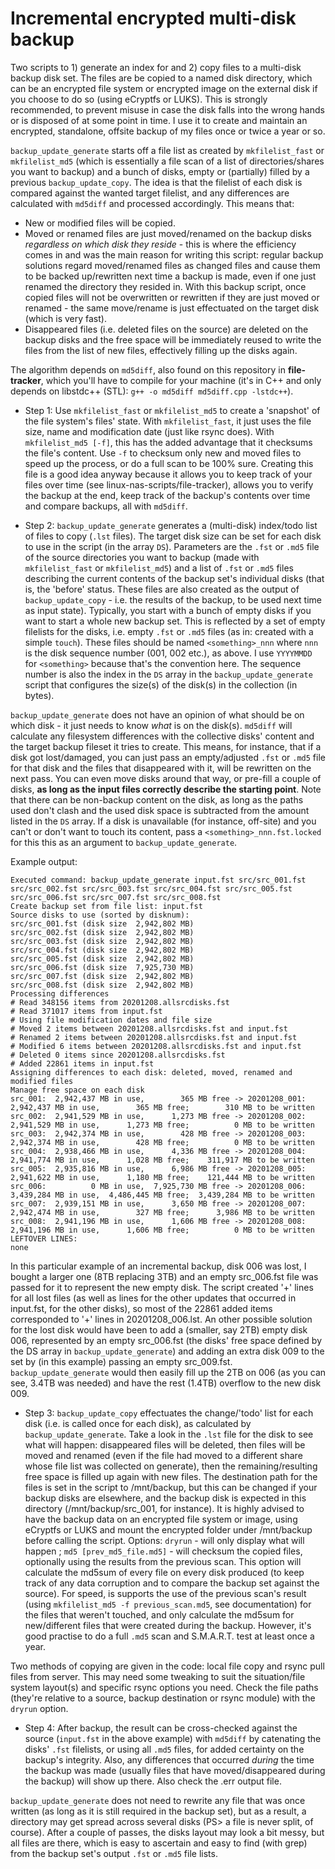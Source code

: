 # Incremental encrypted multi-disk backup

Two scripts to 1) generate an index for and 2) copy files to a multi-disk backup disk set. The files are be copied to a named disk directory, which can be an encrypted file system or encrypted image on the external disk if you choose to do so (using eCryptfs or LUKS). This is strongly recommended, to prevent misuse in case the disk falls into the wrong hands or is disposed of at some point in time. I use it to create and maintain an encrypted, standalone, offsite backup of my files once or twice a year or so.

`backup_update_generate` starts off a file list as created by `mkfilelist_fast` or `mkfilelist_md5` (which is essentially a file scan of a list of directories/shares you want to backup) and a bunch of disks, empty or (partially) filled by a previous `backup_update_copy`. The idea is that the filelist of each disk is compared against the wanted target filelist, and any differences are calculated with `md5diff` and processed accordingly. This means that:
  - New or modified files will be copied.
  - Moved or renamed files are just moved/renamed on the backup disks *regardless on which disk they reside* - this is where the efficiency comes in and was the main reason for writing this script: regular backup solutions regard moved/renamed files as changed files and cause them to be backed up/rewritten next time a backup is made, even if one just renamed the directory they resided in. With this backup script, once copied files will not be overwritten or rewritten if they are just moved or renamed - the same move/rename is just effectuated on the target disk (which is very fast).
  - Disappeared files (i.e. deleted files on the source) are deleted on the backup disks and the free space will be immediately reused to write the files from the list of new files, effectively filling up the disks again.

The algorithm depends on `md5diff`, also found on this repository in **file-tracker**, which you'll have to compile for your machine (it's in C++ and only depends on libstdc++ (STL): `g++ -o md5diff md5diff.cpp -lstdc++`).

- Step 1: Use `mkfilelist_fast` or `mkfilelist_md5` to create a 'snapshot' of the file system's files' state. With `mkfilelist_fast`, it just uses the file size, name and modification date (just like rsync does). With `mkfilelist_md5 [-f]`, this has the added advantage that it checksums the file's content. Use `-f` to checksum only new and moved files to speed up the process, or do a full scan to be 100% sure. Creating this file is a good idea anyway because it allows you to keep track of your files over time (see linux-nas-scripts/file-tracker), allows you to verify the backup at the end, keep track of the backup's contents over time and compare backups, all with `md5diff`.

- Step 2: `backup_update_generate` generates a (multi-disk) index/todo list of files to copy (`.lst` files). The target disk size can be set for each disk to use in the script (in the array `DS`). Parameters are the `.fst` or `.md5` file of the source directories you want to backup (made with `mkfilelist_fast` or `mkfilelist_md5`) and a list of `.fst` or `.md5` files describing the current contents of the backup set's individual disks (that is, the 'before' status. These files are also created as the output of `backup_update_copy` - i.e. the results of the backup, to be used next time as input state). Typically, you start with a bunch of empty disks if you want to start a whole new backup set. This is reflected by a set of empty filelists for the disks, i.e. empty `.fst` or `.md5` files (as in: created with a simple `touch`). These files should be named `<something>_nnn` where `nnn` is the disk sequence number (001, 002 etc.), as above. I use `YYYYMMDD` for `<something>` because that's the convention here. The sequence number is also the index in the `DS` array in the `backup_update_generate` script that configures the size(s) of the disk(s) in the collection (in bytes).

`backup_update_generate` does not have an opinion of what should be on which disk - it just needs to know *what* is on the disk(s). `md5diff` will calculate any filesystem differences with the collective disks' content and the target backup fileset it tries to create. This means, for instance, that if a disk got lost/damaged, you can just pass an empty/adjusted `.fst` or `.md5` file for that disk and the files that disappeared with it, will be rewritten on the next pass. You can even move disks around that way, or pre-fill a couple of disks, **as long as the input files correctly describe the starting point**. Note that there can be non-backup content on the disk, as long as the paths used don't clash and the used disk space is subtracted from the amount listed in the `DS` array. If a disk is unavailable (for instance, off-site) and you can't or don't want to touch its content, pass a `<something>_nnn.fst.locked` for this this as an argument to `backup_update_generate`.

Example output:
```
Executed command: backup_update_generate input.fst src/src_001.fst src/src_002.fst src/src_003.fst src/src_004.fst src/src_005.fst src/src_006.fst src/src_007.fst src/src_008.fst
Create backup set from file list: input.fst
Source disks to use (sorted by disknum):
src/src_001.fst (disk size  2,942,802 MB)
src/src_002.fst (disk size  2,942,802 MB)
src/src_003.fst (disk size  2,942,802 MB)
src/src_004.fst (disk size  2,942,802 MB)
src/src_005.fst (disk size  2,942,802 MB)
src/src_006.fst (disk size  7,925,730 MB)
src/src_007.fst (disk size  2,942,802 MB)
src/src_008.fst (disk size  2,942,802 MB)
Processing differences
# Read 348156 items from 20201208.allsrcdisks.fst
# Read 371017 items from input.fst
# Using file modification dates and file size
# Moved 2 items between 20201208.allsrcdisks.fst and input.fst
# Renamed 2 items between 20201208.allsrcdisks.fst and input.fst
# Modified 6 items between 20201208.allsrcdisks.fst and input.fst
# Deleted 0 items since 20201208.allsrcdisks.fst
# Added 22861 items in input.fst
Assigning differences to each disk: deleted, moved, renamed and modified files
Manage free space on each disk
src_001:  2,942,437 MB in use,        365 MB free -> 20201208_001:  2,942,437 MB in use,        365 MB free;        310 MB to be written
src_002:  2,941,529 MB in use,      1,273 MB free -> 20201208_002:  2,941,529 MB in use,      1,273 MB free;          0 MB to be written
src_003:  2,942,374 MB in use,        428 MB free -> 20201208_003:  2,942,374 MB in use,        428 MB free;          0 MB to be written
src_004:  2,938,466 MB in use,      4,336 MB free -> 20201208_004:  2,941,774 MB in use,      1,028 MB free;    311,917 MB to be written
src_005:  2,935,816 MB in use,      6,986 MB free -> 20201208_005:  2,941,622 MB in use,      1,180 MB free;    121,444 MB to be written
src_006:          0 MB in use,  7,925,730 MB free -> 20201208_006:  3,439,284 MB in use,  4,486,445 MB free;  3,439,284 MB to be written
src_007:  2,939,151 MB in use,      3,650 MB free -> 20201208_007:  2,942,474 MB in use,        327 MB free;      3,986 MB to be written
src_008:  2,941,196 MB in use,      1,606 MB free -> 20201208_008:  2,941,196 MB in use,      1,606 MB free;          0 MB to be written
LEFTOVER LINES: 
none
```
In this particular example of an incremental backup, disk 006 was lost, I bought a larger one (8TB replacing 3TB) and an empty src_006.fst file was passed for it to represent the new empty disk. The script created '+' lines for all lost files (as well as lines for the other updates that occurred in input.fst, for the other disks), so most of the 22861 added items corresponded to '+' lines in 20201208_006.lst. An other possible solution for the lost disk would have been to add a (smaller, say 2TB) empty disk 006, represented by an empty src_006.fst (the disks' free space defined by the DS array in `backup_update_generate`) and adding an extra disk 009 to the set by (in this example) passing an empty src_009.fst. `backup_update_generate` would then easily fill up the 2TB on 006 (as you can see, 3.4TB was needed) and have the rest (1.4TB) overflow to the new disk 009.

- Step 3: `backup_update_copy` effectuates the change/'todo' list for each disk (i.e. is called once for each disk), as calculated by `backup_update_generate`. Take a look in the `.lst` file for the disk to see what will happen: disappeared files will be deleted, then files will be moved and renamed (even if the file had moved to a different share whose file list was collected on generate), then the remaining/resulting free space is filled up again with new files. The destination path for the files is set in the script to /mnt/backup, but this can be changed if your backup disks are elsewhere, and the backup disk is expected in this directory (/mnt/backup/src_001, for instance). It is highly advised to have the backup data on an encrypted file system or image, using eCryptfs or LUKS and mount the encrypted folder under /mnt/backup before calling the script. Options: `dryrun` - will only display what will happen ; `md5 [prev_md5_file.md5]` - will checksum the copied files, optionally using the results from the previous scan. This option will calculate the md5sum of every file on every disk produced (to keep track of any data corruption and to compare the backup set against the source). For speed, is supports the use of the previous scan's result (using `mkfilelist_md5 -f previous_scan.md5`, see documentation) for the files that weren't touched, and only calculate the md5sum for new/different files that were created during the backup. However, it's good practise to do a full `.md5` scan and S.M.A.R.T. test at least once a year.

Two methods of copying are given in the code: local file copy and rsync pull files from server. This may need some tweaking to suit the situation/file system layout(s) and specific rsync options you need. Check the file paths (they're relative to a source, backup destination or rsync module) with the `dryrun` option.

- Step 4: After backup, the result can be cross-checked against the source (`input.fst` in the above example) with `md5diff` by catenating the disks' `.fst` filelists, or using all `.md5` files, for added certainty on the backup's integrity. Also, any differences that occurred *during* the time the backup was made (usually files that have moved/disappeared during the backup) will show up there. Also check the .err output file.

`backup_update_generate` does not need to rewrite any file that was once written (as long as it is still required in the backup set), but as a result, a directory may get spread across several disks (PS> a file is never split, of course). After a couple of passes, the disks layout may look a bit messy, but all files are there, which is easy to ascertain and easy to find (with grep) from the backup set's output `.fst` or `.md5` file lists.
